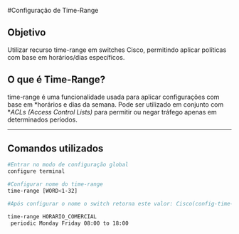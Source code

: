 #Configuração de Time-Range

## Objetivo
Utilizar recurso time-range em switches Cisco, permitindo aplicar políticas com base em horários/dias específicos.

## O que é Time-Range?

time-range é uma funcionalidade usada para aplicar configurações com base em *horários e dias da semana. Pode ser utilizado em conjunto com **ACLs (Access Control Lists)* para permitir ou negar tráfego apenas em determinados períodos.

---

## Comandos utilizados

~~~bash
#Entrar no modo de configuração global
configure terminal
~~~
~~~bash
#Configurar nome do time-range
time-range [WORD<1-32] 
~~~
~~~bash
#Após configurar o nome o switch retorna este valor: Cisco(config-time-range)#
~~~





~~~bash
time-range HORARIO_COMERCIAL
 periodic Monday Friday 08:00 to 18:00
~~~
